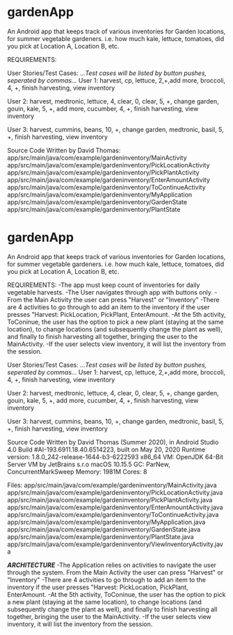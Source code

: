 # gardenApp
An Android app that keeps track of various inventories for Garden locations, for summer vegetable gardeners. i.e. how much kale, lettuce, tomatoes, did you pick at Location A, Location B, etc.

REQUIREMENTS:

User Stories/Test Cases:
*...Test cases will be listed by button pushes, seperated by commas...*
User 1:
harvest, cp, lettuce, 2,+,add more, broccoli, 4, +, finish harvesting, view inventory

User 2:
harvest, medtronic, lettuce, 4, clear, 0, clear, 5, +, change garden, gouin, kale, 5, +, add more, cucumber, 4, +, finish harvesting, view inventory

User 3:
harvest, cummins, beans, 10, +, change garden, medtronic, basil, 5, +, finish harvesting, view inventory


Source Code Written by David Thomas: 
app/src/main/java/com/example/gardeninventory/MainActivity
app/src/main/java/com/example/gardeninventory/PickLocationActivity
app/src/main/java/com/example/gardeninventory/PickPlantActivity
app/src/main/java/com/example/gardeninventory/EnterAmountActivity
app/src/main/java/com/example/gardeninventory/ToContinueActivity
app/src/main/java/com/example/gardeninventory/MyApplication
app/src/main/java/com/example/gardeninventory/GardenState
app/src/main/java/com/example/gardeninventory/PlantState
# gardenApp
An Android app that keeps track of various inventories for Garden locations, for summer vegetable gardeners. i.e. how much kale, lettuce, tomatoes, did you pick at Location A, Location B, etc.

REQUIREMENTS:
-The app must keep count of inventories for daily vegetable harvests. 
-The User navigates through app with buttons only.
-From the Main Activity the user can press "Harvest" or "Inventory"
-There are 4 activities to go through to add an item to the inventory if the user presses "Harvest: PickLocation, PickPlant, EnterAmount.
-At the 5th activity, ToConinue, the user has the option to pick a new plant (staying at the same location), to change locations (and subsequently change the plant as well), and finally 
to finish harvesting all together, bringing the user to the MainActivity.
-If the user selects view inventory, it will list the inventory from the session.

User Stories/Test Cases:
*...Test cases will be listed by button pushes, seperated by commas...*
User 1:
harvest, cp, lettuce, 2,+,add more, broccoli, 4, +, finish harvesting, view inventory

User 2:
harvest, medtronic, lettuce, 4, clear, 0, clear, 5, +, change garden, gouin, kale, 5, +, add more, cucumber, 4, +, finish harvesting, view inventory

User 3:
harvest, cummins, beans, 10, +, change garden, medtronic, basil, 5, +, finish harvesting, view inventory


Source Code Written by David Thomas (Summer 2020), 
in Android Studio 4.0
Build #AI-193.6911.18.40.6514223, built on May 20, 2020
Runtime version: 1.8.0_242-release-1644-b3-6222593 x86_64
VM: OpenJDK 64-Bit Server VM by JetBrains s.r.o
macOS 10.15.5
GC: ParNew, ConcurrentMarkSweep
Memory: 1981M
Cores: 8

Files:
app/src/main/java/com/example/gardeninventory/MainActivity.java
app/src/main/java/com/example/gardeninventory/PickLocationActivity.java
app/src/main/java/com/example/gardeninventory/PickPlantActivity.java
app/src/main/java/com/example/gardeninventory/EnterAmountActivity.java
app/src/main/java/com/example/gardeninventory/ToContinueActivity.java
app/src/main/java/com/example/gardeninventory/MyApplication.java
app/src/main/java/com/example/gardeninventory/GardenState.java
app/src/main/java/com/example/gardeninventory/PlantState.java
app/src/main/java/com/example/gardeninventory/ViewInventoryActivity.java



*****ARCHITECTURE*****
-The Application relies on activities to navigate the user through the system.
From the Main Activity the user can press "Harvest" or "Inventory"
-There are 4 activities to go through to add an item to the inventory if the user presses "Harvest: PickLocation, PickPlant, EnterAmount.
-At the 5th activity, ToConinue, the user has the option to pick a new plant (staying at the same location), to change locations (and subsequently change the plant as well), and finally 
to finish harvesting all together, bringing the user to the MainActivity.
-If the user selects view inventory, it will list the inventory from the session.
